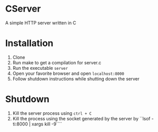 # CServer
A simple HTTP server written in C
# Installation
1. Clone
2. Run make to get a compilation for server.c
3. Run the executable ```server```
4. Open your favorite browser and open ```localhost:8000```
5. Follow shutdown instructions while shutting down the server

# Shutdown
1. Kill the server process using ```ctrl + C```
2. Kill the process using the socket generated by the server by 
``lsof -ti:8000 | xargs kill -9````
